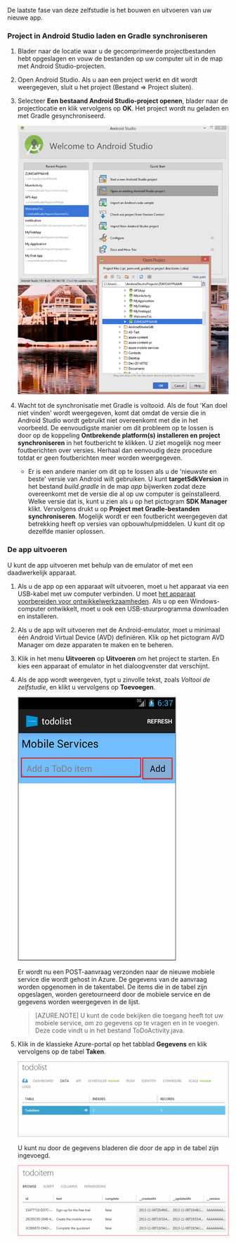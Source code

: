 De laatste fase van deze zelfstudie is het bouwen en uitvoeren van uw nieuwe app.

### Project in Android Studio laden en Gradle synchroniseren

1. Blader naar de locatie waar u de gecomprimeerde projectbestanden hebt opgeslagen en vouw de bestanden op uw computer uit in de map met Android Studio-projecten.

2. Open Android Studio. Als u aan een project werkt en dit wordt weergegeven, sluit u het project (Bestand => Project sluiten).

3. Selecteer **Een bestaand Android Studio-project openen**, blader naar de projectlocatie en klik vervolgens op **OK**. Het project wordt nu geladen en met Gradle gesynchroniseerd.

    ![](./media/mobile-services-android-get-started/android-studio-import-project.png)

4. Wacht tot de synchronisatie met Gradle is voltooid. Als de fout 'Kan doel niet vinden' wordt weergegeven, komt dat omdat de versie die in Android Studio wordt gebruikt niet overeenkomt met die in het voorbeeld. De eenvoudigste manier om dit probleem op te lossen is door op de koppeling **Ontbrekende platform(s) installeren en project synchroniseren** in het foutbericht te klikken. U ziet mogelijk nog meer foutberichten over versies. Herhaal dan eenvoudig deze procedure totdat er geen foutberichten meer worden weergegeven.
    - Er is een andere manier om dit op te lossen als u de 'nieuwste en beste' versie van Android wilt gebruiken. U kunt **targetSdkVersion** in het bestand *build.gradle* in de map *app* bijwerken zodat deze overeenkomt met de versie die al op uw computer is geïnstalleerd. Welke versie dat is, kunt u zien als u op het pictogram **SDK Manager** klikt. Vervolgens drukt u op **Project met Gradle-bestanden synchroniseren**. Mogelijk wordt er een foutbericht weergegeven dat betrekking heeft op versies van opbouwhulpmiddelen. U kunt dit op dezelfde manier oplossen.

### De app uitvoeren

U kunt de app uitvoeren met behulp van de emulator of met een daadwerkelijk apparaat.

1. Als u de app op een apparaat wilt uitvoeren, moet u het apparaat via een USB-kabel met uw computer verbinden. U moet [het apparaat voorbereiden voor ontwikkelwerkzaamheden](https://developer.android.com/training/basics/firstapp/running-app.html). Als u op een Windows-computer ontwikkelt, moet u ook een USB-stuurprogramma downloaden en installeren.

2. Als u de app wilt uitvoeren met de Android-emulator, moet u minimaal één Android Virtual Device (AVD) definiëren. Klik op het pictogram AVD Manager om deze apparaten te maken en te beheren.

3. Klik in het menu **Uitvoeren** op **Uitvoeren** om het project te starten. En kies een apparaat of emulator in het dialoogvenster dat verschijnt.

4. Als de app wordt weergeven, typt u zinvolle tekst, zoals _Voltooi de zelfstudie_, en klikt u vervolgens op **Toevoegen**.

    ![](./media/mobile-services-android-get-started/mobile-quickstart-startup-android.png)

    Er wordt nu een POST-aanvraag verzonden naar de nieuwe mobiele service die wordt gehost in Azure. De gegevens van de aanvraag worden opgenomen in de takentabel. De items die in de tabel zijn opgeslagen, worden geretourneerd door de mobiele service en de gegevens worden weergegeven in de lijst.

    > [AZURE.NOTE] U kunt de code bekijken die toegang heeft tot uw mobiele service, om zo gegevens op te vragen en in te voegen. Deze code vindt u in het bestand ToDoActivity.java.

8. Klik in de klassieke Azure-portal op het tabblad **Gegevens** en klik vervolgens op de tabel **Taken**.

    ![](./media/mobile-services-android-get-started/mobile-data-tab1.png)

    U kunt nu door de gegevens bladeren die door de app in de tabel zijn ingevoegd.

    ![](./media/mobile-services-android-get-started/mobile-data-browse.png)



<!--HONumber=Jun16_HO2-->


